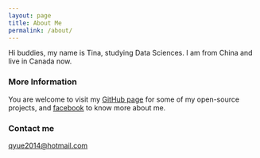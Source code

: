 ```yaml
---
layout: page
title: About Me
permalink: /about/
---
```


Hi buddies, my name is Tina, studying Data Sciences. I am from China and live in Canada now.

### More Information

You are welcome to visit my [GitHub page](https://github.com/TinaQian2017) for some of my
open-source projects, and [facebook](https://www.facebook.com/yue.qian.1441) to know more about me.
### Contact me

[qyue2014@hotmail.com](mailto:qyue2014@hotmail.com)
